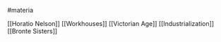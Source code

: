 #materia

[[Horatio Nelson]]
[[Workhouses]]
[[Victorian Age]]
[[Industrialization]]
[[Bronte Sisters]]